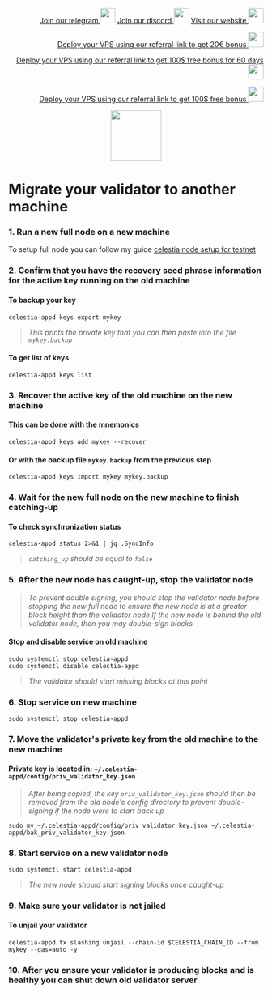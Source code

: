 <p style="font-size:14px" align="right">
<a href="https://t.me/kjnotes" target="_blank">Join our telegram <img src="https://user-images.githubusercontent.com/50621007/183283867-56b4d69f-bc6e-4939-b00a-72aa019d1aea.png" width="30"/></a>
<a href="https://discord.gg/JqQNcwff2e" target="_blank">Join our discord <img src="https://user-images.githubusercontent.com/50621007/176236430-53b0f4de-41ff-41f7-92a1-4233890a90c8.png" width="30"/></a>
<a href="https://kjnodes.com/" target="_blank">Visit our website <img src="https://user-images.githubusercontent.com/50621007/168689709-7e537ca6-b6b8-4adc-9bd0-186ea4ea4aed.png" width="30"/></a>
</p>

<p style="font-size:14px" align="right">
<a href="https://hetzner.cloud/?ref=y8pQKS2nNy7i" target="_blank">Deploy your VPS using our referral link to get 20€ bonus <img src="https://user-images.githubusercontent.com/50621007/174612278-11716b2a-d662-487e-8085-3686278dd869.png" width="30"/></a>
</p>
<p style="font-size:14px" align="right">
<a href="https://m.do.co/c/17b61545ca3a" target="_blank">Deploy your VPS using our referral link to get 100$ free bonus for 60 days <img src="https://user-images.githubusercontent.com/50621007/183284313-adf81164-6db4-4284-9ea0-bcb841936350.png" width="30"/></a>
</p>
<p style="font-size:14px" align="right">
<a href="https://www.vultr.com/?ref=7418642" target="_blank">Deploy your VPS using our referral link to get 100$ free bonus <img src="https://user-images.githubusercontent.com/50621007/183284971-86057dc2-2009-4d40-a1d4-f0901637033a.png" width="30"/></a>
</p>

<p align="center">
  <img height="100" height="auto" src="https://user-images.githubusercontent.com/50621007/170463282-576375f8-fa1e-4fce-8350-6312b415b50d.png">
</p>

# Migrate your validator to another machine

### 1. Run a new full node on a new machine
To setup full node you can follow my guide [celestia node setup for testnet](https://github.com/kj89/testnet_manuals/blob/main/celestia/README.md)

### 2. Confirm that you have the recovery seed phrase information for the active key running on the old machine

#### To backup your key
```
celestia-appd keys export mykey
```
> _This prints the private key that you can then paste into the file `mykey.backup`_

#### To get list of keys
```
celestia-appd keys list
```

### 3. Recover the active key of the old machine on the new machine

#### This can be done with the mnemonics
```
celestia-appd keys add mykey --recover
```

#### Or with the backup file `mykey.backup` from the previous step
```
celestia-appd keys import mykey mykey.backup
```

### 4. Wait for the new full node on the new machine to finish catching-up

#### To check synchronization status
```
celestia-appd status 2>&1 | jq .SyncInfo
```
> _`catching_up` should be equal to `false`_

### 5. After the new node has caught-up, stop the validator node

> _To prevent double signing, you should stop the validator node before stopping the new full node to ensure the new node is at a greater block height than the validator node_
> _If the new node is behind the old validator node, then you may double-sign blocks_

#### Stop and disable service on old machine
```
sudo systemctl stop celestia-appd
sudo systemctl disable celestia-appd
```
> _The validator should start missing blocks at this point_

### 6. Stop service on new machine
```
sudo systemctl stop celestia-appd
```

### 7. Move the validator's private key from the old machine to the new machine
#### Private key is located in: `~/.celestia-appd/config/priv_validator_key.json`

> _After being copied, the key `priv_validator_key.json` should then be removed from the old node's config directory to prevent double-signing if the node were to start back up_
```
sudo mv ~/.celestia-appd/config/priv_validator_key.json ~/.celestia-appd/bak_priv_validator_key.json
```

### 8. Start service on a new validator node
```
sudo systemctl start celestia-appd
```
> _The new node should start signing blocks once caught-up_

### 9. Make sure your validator is not jailed
#### To unjail your validator
```
celestia-appd tx slashing unjail --chain-id $CELESTIA_CHAIN_ID --from mykey --gas=auto -y
```

### 10. After you ensure your validator is producing blocks and is healthy you can shut down old validator server
